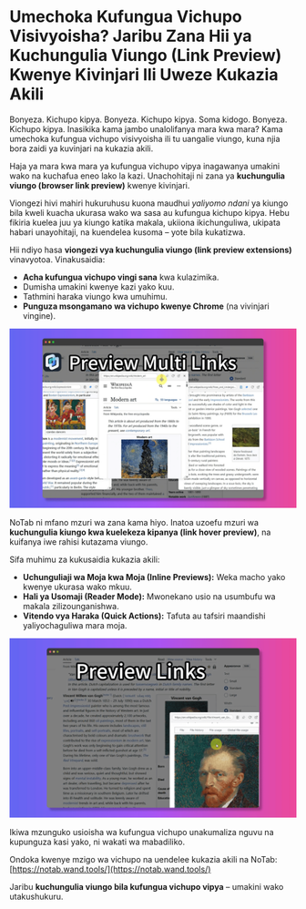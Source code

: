 # Umechoka Kufungua Vichupo Visivyoisha? Jaribu Zana Hii ya Kuchungulia Viungo (Link Preview) Kwenye Kivinjari Ili Uweze Kukazia Akili

Bonyeza. Kichupo kipya. Bonyeza. Kichupo kipya. Soma kidogo. Bonyeza. Kichupo kipya. Inasikika kama jambo unalolifanya mara kwa mara? Kama umechoka kufungua vichupo visivyoisha ili tu uangalie viungo, kuna njia bora zaidi ya kuvinjari na kukazia akili.

Haja ya mara kwa mara ya kufungua vichupo vipya inagawanya umakini wako na kuchafua eneo lako la kazi. Unachohitaji ni zana ya **kuchungulia viungo (browser link preview)** kwenye kivinjari.

Viongezi hivi mahiri hukuruhusu kuona maudhui *yaliyomo ndani* ya kiungo bila kweli kuacha ukurasa wako wa sasa au kufungua kichupo kipya. Hebu fikiria kuelea juu ya kiungo katika makala, ukiiona ikichunguliwa, ukipata habari unayohitaji, na kuendelea kusoma – yote bila kukatizwa.

Hii ndiyo hasa **viongezi vya kuchungulia viungo (link preview extensions)** vinavyotoa. Vinakusaidia:
*   **Acha kufungua vichupo vingi sana** kwa kulazimika.
*   Dumisha umakini kwenye kazi yako kuu.
*   Tathmini haraka viungo kwa umuhimu.
*   **Punguza msongamano wa vichupo kwenye Chrome** (na vivinjari vingine).

![Kuchungulia kiungo bila kufungua kichupo](../images/notab1.png)

NoTab ni mfano mzuri wa zana kama hiyo. Inatoa uzoefu mzuri wa **kuchungulia kiungo kwa kuelekeza kipanya (link hover preview)**, na kuifanya iwe rahisi kutazama viungo.

Sifa muhimu za kukusaidia kukazia akili:
*   **Uchunguliaji wa Moja kwa Moja (Inline Previews):** Weka macho yako kwenye ukurasa wako mkuu.
*   **Hali ya Usomaji (Reader Mode):** Mwonekano usio na usumbufu wa makala zilizounganishwa.
*   **Vitendo vya Haraka (Quick Actions):** Tafuta au tafsiri maandishi yaliyochaguliwa mara moja.

![Sifa za NoTab za kuboresha umakini](../images/notab2.png)

Ikiwa mzunguko usioisha wa kufungua vichupo unakumaliza nguvu na kupunguza kasi yako, ni wakati wa mabadiliko.

Ondoka kwenye mzigo wa vichupo na uendelee kukazia akili na NoTab: [https://notab.wand.tools/](https://notab.wand.tools/)

Jaribu **kuchungulia viungo bila kufungua vichupo vipya** – umakini wako utakushukuru.
